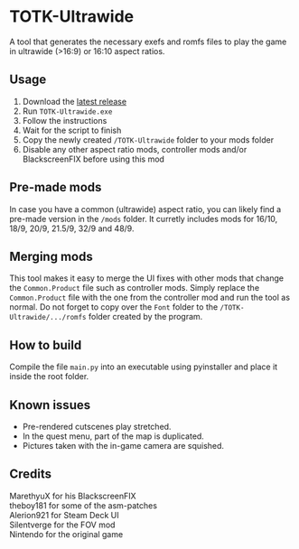 # TOTK-Ultrawide
A tool that generates the necessary exefs and romfs files to play the game in ultrawide (>16:9) or 16:10 aspect ratios.
## Usage
1. Download the [latest release](https://github.com/Fruithapje21/TOTK-Ultrawide/releases/latest)
2. Run `TOTK-Ultrawide.exe`
3. Follow the instructions
4. Wait for the script to finish
5. Copy the newly created `/TOTK-Ultrawide` folder to your mods folder
6. Disable any other aspect ratio mods, controller mods and/or BlackscreenFIX before using this mod
   
## Pre-made mods
In case you have a common (ultrawide) aspect ratio, you can likely find a pre-made version in the `/mods` folder. It curretly includes mods for 16/10, 18/9, 20/9, 21.5/9, 32/9 and 48/9.
## Merging mods
This tool makes it easy to merge the UI fixes with other mods that change the `Common.Product` file such as controller mods. Simply replace the `Common.Product` file with the one from the controller mod and run the tool as normal. Do not forget to copy over the `Font` folder to the `/TOTK-Ultrawide/.../romfs` folder created by the program.
## How to build
Compile the file `main.py` into an executable using pyinstaller and place it inside the root folder.
## Known issues
* Pre-rendered cutscenes play stretched.
* In the quest menu, part of the map is duplicated.  
* Pictures taken with the in-game camera are squished.
## Credits
MarethyuX for his BlackscreenFIX  
theboy181 for some of the asm-patches  
Alerion921 for Steam Deck UI  
Silentverge for the FOV mod  
Nintendo for the original game
